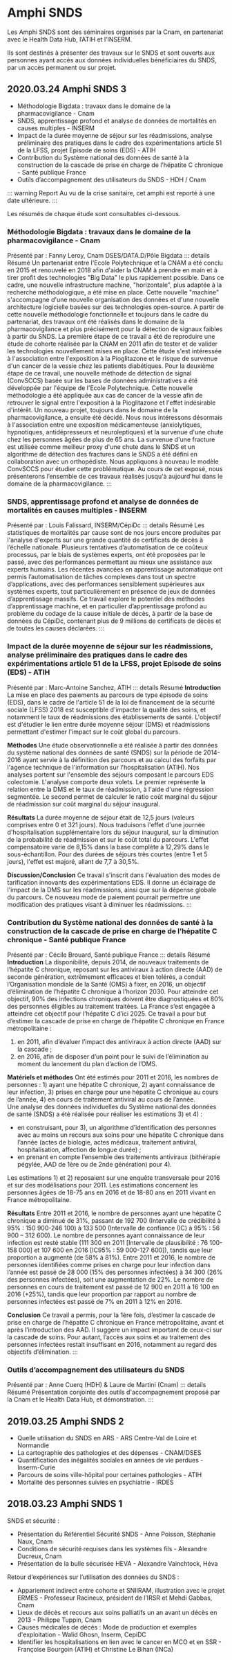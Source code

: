 # Amphi SNDS
<!-- SPDX-License-Identifier: MPL-2.0 -->

Les Amphi SNDS sont des séminaires organisés par la Cnam, en partenariat avec le Health Data Hub, l’ATIH et l’INSERM.

Ils sont destinés à présenter des travaux sur le SNDS et sont ouverts aux personnes ayant accès aux données individuelles bénéficiaires du SNDS, par un accès permanent ou sur projet.



## 2020.03.24 Amphi SNDS 3

- Méthodologie Bigdata : travaux dans le domaine de la pharmacovigilance - Cnam
- SNDS, apprentissage profond et analyse de données de mortalités en causes multiples - INSERM
- Impact de la durée moyenne de séjour sur les réadmissions, analyse préliminaire des pratiques dans le cadre des expérimentations article 51 de la LFSS, projet Episode de soins (EDS) - ATIH
- Contribution du Système national des données de santé à la construction de la cascade de prise en charge de l’hépatite C chronique - Santé publique France
- Outils d’accompagnement des utilisateurs du SNDS - HDH / Cnam

::: warning Report
Au vu de la crise sanitaire, cet amphi est reporté à une date ultérieure.
::: 

Les résumés de chaque étude sont consultables ci-dessous.

### Méthodologie Bigdata : travaux dans le domaine de la pharmacovigilance - Cnam 
Présenté par : Fanny Leroy, Cnam DSES/DATA.D/Pôle Bigdata
::: details Résumé 
Un partenariat entre l'Ecole Polytechnique et la CNAM a été conclu en 2015 et renouvelé en 2018 afin d'aider la CNAM à prendre en main et à tirer profit des technologies "Big Data" le plus rapidement possible. 
Dans ce cadre, une nouvelle infrastructure machine, "horizontale", plus adaptée à la recherche méthodologique, a été mise en place. 
Cette nouvelle "machine" s'accompagne d'une nouvelle organisation des données et d'une nouvelle architecture logicielle basées sur des technologies open-source. 
A partir de cette nouvelle méthodologie fonctionnelle et toujours dans le cadre du partenariat, des travaux ont été réalisés dans le domaine de la pharmacovigilance et plus précisément pour la détection de signaux faibles à partir du SNDS. 
La première étape de ce travail a été de reproduire une étude de cohorte réalisée par la CNAM en 2011 afin de tester et de valider les technologies nouvellement mises en place. 
Cette étude s'est intéressée à l'association entre l'exposition à la Pioglitazone et le risque de survenue d'un cancer de la vessie chez les patients diabétiques. 
Pour la deuxième étape de ce travail, une nouvelle méthode de détection de signal (ConvSCCS) basée sur les bases de données administratives a été développée par l'équipe de l'Ecole Polytechnique. 
Cette nouvelle méthodologie a été appliquée aux cas de cancer de la vessie afin de retrouver le signal entre l'exposition à la Pioglitazone et l'effet indésirable d'intérêt. 
Un nouveau projet, toujours dans le domaine de la pharmacovigilance, a ensuite été décidé. 
Nous nous intéressons désormais à l'association entre une exposition médicamenteuse (anxiolytiques, hypnotiques, antidépresseurs et neuroleptiques) et la survenue d'une chute chez les personnes âgées de plus de 65 ans. 
La survenue d'une fracture est utilisée comme meilleur proxy d'une chute dans le SNDS et un algorithme de détection des fractures dans le SNDS a été défini en collaboration avec un orthopédiste. 
Nous appliquons à nouveau le modèle ConvSCCS pour étudier cette problématique. 
Au cours de cet exposé, nous présenterons l’ensemble de ces travaux réalisés jusqu'à aujourd'hui dans le domaine de la pharmacovigilance.
:::


### SNDS, apprentissage profond et analyse de données de mortalités en causes multiples - INSERM
Présenté par : Louis Falissard, INSERM/CépiDc
::: details Résumé
Les statistiques de mortalités par cause sont de nos jours encore produites par l'analyse d'experts sur une grande quantité de certificats de décès à l’échelle nationale. 
Plusieurs tentatives d’automatisation de ce coûteux processus, par le biais de systèmes experts, ont été proposées par le passé, avec des performances permettant au mieux une assistance aux experts humains. 
Les récentes avancées en apprentissage automatique ont permis l’automatisation de tâches complexes dans tout un spectre d’applications, avec des performances sensiblement supérieures aux systèmes experts, tout particulièrement en présence de jeux de données d’apprentissage massifs. 
Ce travail explore le potentiel des méthodes d’apprentissage machine, et en particulier d’apprentissage profond au problème du codage de la cause initiale de décès, à partir de la base de données du CépiDc, contenant plus de 9 millions de certificats de décès et de toutes les causes déclarées.
:::

### Impact de la durée moyenne de séjour sur les réadmissions, analyse préliminaire des pratiques dans le cadre des expérimentations article 51 de la LFSS, projet Episode de soins (EDS) - ATIH
Présenté par : Marc-Antoine Sanchez, ATIH
::: details Résumé
**Introduction** La mise en place des paiements au parcours de type épisode de soins (EDS), dans le cadre de l'article 51 de la loi de financement de la sécurité sociale (LFSS) 2018 est susceptible d'impacter la qualité des soins, et notamment le taux de réadmissions des établissements de santé. 
L'objectif est d'étudier le lien entre durée moyenne séjour (DMS) et réadmissions permettant d'estimer l'impact sur le coût global du parcours.
 
**Méthodes** Une étude observationnelle a été réalisée à partir des données du système national des données de santé (SNDS) sur la période de 2014-2016 ayant servie à la définition des parcours et au calcul des forfaits par l'agence technique de l'information sur l'hospitalisation (ATIH). 
Nos analyses portent sur l'ensemble des séjours composant le parcours EDS colectomie. 
L'analyse comporte deux volets. 
Le premier représente la relation entre la DMS et le taux de réadmission, à l'aide d'une régression segmentée. 
Le second permet de calculer le ratio coût marginal du séjour de réadmission sur coût marginal du séjour inaugural.
 
**Résultats** La durée moyenne de séjour était de 12,5 jours (valeurs comprises entre 0 et 321 jours). 
Nous traduisons l'effet d'une journée d'hospitalisation supplémentaire lors du séjour inaugural, sur la diminution de la probabilité de réadmission et sur le coût total du parcours. 
L'effet compensatoire varie de 8,15% dans la base complète à 12,29% dans le sous-échantillon. 
Pour des durées de séjours très courtes (entre 1 et 5 jours), l'effet est majoré, allant de 7,7 à 30,5%.
 
**Discussion/Conclusion** Ce travail s'inscrit dans l'évaluation des modes de tarification innovants des expérimentations EDS. 
Il donne un éclairage de l'impact de la DMS sur les réadmissions, ainsi que sur la dépense globale du parcours. 
Ce nouveau mode de paiement pourrait permettre une modification des pratiques visant à diminuer les réadmissions.
:::

### Contribution du Système national des données de santé à la construction de la cascade de prise en charge de l’hépatite C chronique - Santé publique France
Présenté par : Cécile Brouard, Santé publique France
::: details Résumé
**Introduction** La disponibilité, depuis 2014, de nouveaux traitements de l’hépatite C chronique, reposant sur les antiviraux à action directe (AAD) de seconde génération, extrêmement efficaces et bien tolérés, a conduit l’Organisation mondiale de la Santé (OMS) à fixer, en 2016, un objectif d’élimination de l’hépatite C chronique à l’horizon 2030. 
Pour atteindre cet objectif, 90% des infections chroniques doivent être diagnostiquées et 80% des personnes éligibles au traitement traitées. 
La France s’est engagée à atteindre cet objectif pour l’hépatite C d’ici 2025. 
Ce travail a pour but d’estimer la cascade de prise en charge de l’hépatite C chronique en France métropolitaine : 
1) en 2011, afin d’évaluer l’impact des antiviraux à action directe (AAD) sur la cascade ; 
2) en 2016, afin de disposer d’un point pour le suivi de l’élimination au moment du lancement du plan d’action de l’OMS.

**Matériels et méthodes** Ont été estimés pour 2011 et 2016, les nombres de personnes : 1) ayant une hépatite C chronique, 2) ayant connaissance de leur infection, 3) prises en charge pour une hépatite C chronique au cours de l’année, 4) en cours de traitement antiviral au cours de l’année.  
Une analyse des données individuelles du Système national des données de santé (SNDS) a été réalisée pour réaliser les estimations 3) et 4) : 
- en construisant, pour 3), un algorithme d’identification des personnes avec au moins un recours aux soins pour une hépatite C chronique dans l’année (actes de biologie, actes médicaux, traitement antiviral, hospitalisation, affection de longue durée) ; 
- en prenant en compte l’ensemble des traitements antiviraux (bithérapie pégylée, AAD de 1ère ou de 2nde génération) pour 4).


Les estimations 1) et 2) reposaient sur une enquête transversale pour 2016 et sur des modélisations pour 2011.
Les estimations concernent les personnes âgées de 18-75 ans en 2016 et de 18-80 ans en 2011 vivant en France métropolitaine.

**Résultats** Entre 2011 et 2016, le nombre de personnes ayant une hépatite C chronique a diminué de 31%, passant de 192 700 (Intervalle de crédibilité à 95% : 150 900-246 100) à 133 500 (Intervalle de confiance (IC) à 95% : 56 900 – 312 600). 
Le nombre de personnes ayant connaissance de leur infection est resté stable (111 300 en 2011 [Intervalle de plausibilité : 76 100-158 000] et 107 600 en 2016 [IC95% : 59 000-127 600]), tandis que leur proportion a augmenté (de 58% à 81%). 
Entre 2011 et 2016, le nombre de personnes identifiées comme prises en charge pour leur infection dans l’année est passé de 28 000 (15% des personnes infectées) à 34 300 (26% des personnes infectées), soit une augmentation de 22%. 
Le nombre de personnes en cours de traitement est passé de 12 900 en 2011 à 16 100 en 2016 (+25%), tandis que leur proportion par rapport au nombre de personnes infectées est passé de 7% en 2011 à 12% en 2016.

**Conclusion** Ce travail a permis, pour la 1ère fois, d’estimer la cascade de prise en charge de l’hépatite C chronique en France métropolitaine, avant et après l’introduction des AAD. 
Il suggère un impact important de ceux-ci sur la cascade de soins. 
Pour autant, l’accès aux soins et au traitement des personnes infectées restait insuffisant en 2016, notamment au regard des objectifs d’élimination.
:::


###  Outils d’accompagnement des utilisateurs du SNDS
Présenté par : Anne Cuerq (HDH) & Laure de Martini (Cnam)
::: details Résumé
Présentation conjointe des outils d'accompagnement proposé par la Cnam et le Health Data Hub, et démonstration.
::: 


## 2019.03.25 Amphi SNDS 2
-	Quelle utilisation du SNDS en ARS - ARS Centre-Val de Loire et Normandie
-	La cartographie des pathologies et des dépenses - CNAM/DSES
-	Quantification des inégalités sociales en années de vie perdues - Inserm-Curie
-	Parcours de soins ville-hôpital pour certaines pathologies - ATIH
-	Mortalité des personnes suivies en psychiatrie - IRDES


## 2018.03.23 Amphi SNDS 1

SNDS et sécurité :

- Présentation du Référentiel Sécurité SNDS -  Anne Poisson, Stéphanie Naux, Cnam
- Conditions de sécurité requises dans les systèmes fils -  Alexandre Ducreux, Cnam
- Présentation de la bulle sécurisée HEVA - Alexandre Vainchtock, Héva

Retour d’expériences sur l’utilisation des données du SNDS :

- Appariement indirect entre cohorte et SNIIRAM, illustration avec le projet ERMES - Professeur Racineux, président de l’IRSR et Mehdi Gabbas, Cnam 
- Lieux de décès et recours aux soins palliatifs un an avant un décès en 2013 -   Philippe Tuppin, Cnam
- Causes médicales de décès : Mode de production et exemples d'exploitation - Walid Ghosn, Inserm, CepiDC
- Identifier les hospitalisations en lien avec le cancer en MCO et en SSR - Françoise Bourgoin (ATIH) et Christine Le Bihan (INCa)

